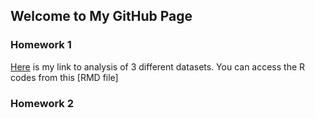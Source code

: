 ## Welcome to My GitHub Page


### Homework 1

[Here](file:///Users/larahos/Desktop/Homework1-LaraHos.html) is my link to analysis of 3 different datasets.
You can access the R codes from this [RMD file]

### Homework 2


